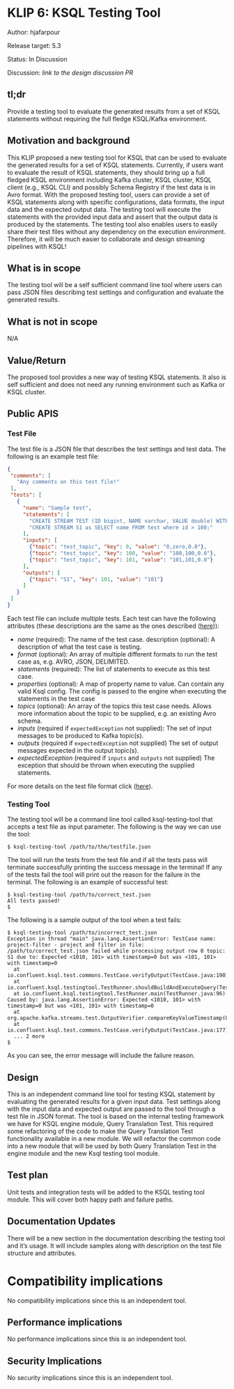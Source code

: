# KLIP 6: KSQL Testing Tool

Author: hjafarpour

Release target: 5.3

Status: In Discussion

Discussion: _link to the design discussion PR_

## tl;dr

Provide a testing tool to evaluate the generated results from a set of KSQL statements without requiring the full fledge KSQL/Kafka environment.


## Motivation and background

This KLIP proposed a new testing tool for KSQL that can be used to evaluate the generated results for a set of KSQL statements. Currently, if users want to evaluate the result of KSQL statements, they should bring up a full fledged KSQL environment including Kafka cluster, KSQL cluster, KSQL client (e.g., KSQL CLI) and possibly Schema Registry if the test data is in Avro format.
With the proposed testing tool, users can provide a set of KSQL statements along with specific configurations, data formats, the input data and the expected output data. The testing tool will execute the statements with the provided input data and assert that the output data is produced by the statements.
The testing tool also enables users to easily share their test files without any dependency on the execution environment. Therefore, it will be much easier to collaborate and design streaming pipelines with KSQL!


## What is in scope

The testing tool will be a self sufficient command line tool where users can pass JSON files describing test settings and configuration and evaluate the generated results.

## What is not in scope

N/A

## Value/Return

The proposed tool provides a new way of testing KSQL statements. It also is self sufficient and does not need any running environment such as Kafka or KSQL cluster.


## Public APIS

### Test File

The test file is a JSON file that describes the test settings and test data. The following is an example test file:

```JSON
{
 "comments": [
   "Any comments on this test file!"
 ],
 "tests": [
   {
     "name": "Sample test",
     "statements": [
       "CREATE STREAM TEST (ID bigint, NAME varchar, VALUE double) WITH (kafka_topic='test_topic', value_format='DELIMITED', key='ID');",
       "CREATE STREAM S1 as SELECT name FROM test where id > 100;"
     ],
     "inputs": [
       {"topic": "test_topic", "key": 0, "value": "0,zero,0.0"},
       {"topic": "test_topic", "key": 100, "value": "100,100,0.0"},
       {"topic": "test_topic", "key": 101, "value": "101,101,0.0"}
     ],
     "outputs": [
       {"topic": "S1", "key": 101, "value": "101"}
     ]
   }
 ]
}
```

Each test file can include multiple tests. Each test can have the following attributes (these descriptions are the same as the ones described ([here](https://github.com/confluentinc/ksql/blob/master/ksql-engine/src/test/resources/query-validation-tests/README.md))):

- _name_ (required): The name of the test case.
description (optional): A description of what the test case is testing.
- _format_ (optional): An array of multiple different formats to run the test case as, e.g. AVRO, JSON, DELIMITED.
- _statements_ (required): The list of statements to execute as this test case.
- _properties_ (optional): A map of property name to value. Can contain any valid Ksql config. The config is passed to the engine when executing the statements in the test case
- _topics_ (optional): An array of the topics this test case needs. Allows more information about the topic to be supplied, e.g. an existing Avro schema.
- _inputs_ (required if `expectedException` not supplied): The set of input messages to be produced to Kafka topic(s).
- _outputs_ (required if `expectedException` not supplied) The set of output messages expected in the output topic(s).
- _expectedException_ (required if `inputs` and `outputs` not supplied) The exception that should be thrown when executing the supplied statements.


For more details on the test file format click ([here](https://github.com/confluentinc/ksql/blob/master/ksql-engine/src/test/resources/query-validation-tests/README.md)).


### Testing Tool

The testing tool will be a command line tool called ksql-testing-tool that accepts a test file as input parameter. The following is the way we can use the tool:

```shell
$ ksql-testing-tool /path/to/the/testfile.json
```
The tool will run the tests from the test file and if all the tests pass will terminate successfully printing the success message in the terminal! If any of the tests fail the tool will print out the reason for the failure in the terminal. The following is an example of successful test:

```shell
$ ksql-testing-tool /path/to/correct_test.json
All tests passed!
$
```
The following is a sample output of the tool when a test fails:

```shell
$ ksql-testing-tool /path/to/incorrect_test.json
Exception in thread "main" java.lang.AssertionError: TestCase name: project-filter - project and filter in file: /path/to/correct_test.json failed while processing output row 0 topic: S1 due to: Expected <1010, 101> with timestamp=0 but was <101, 101> with timestamp=0
  at io.confluent.ksql.test.commons.TestCase.verifyOutput(TestCase.java:190)
  at io.confluent.ksql.testingtool.TestRunner.shouldBuildAndExecuteQuery(TestRunner.java:134)
  at io.confluent.ksql.testingtool.TestRunner.main(TestRunner.java:96)
Caused by: java.lang.AssertionError: Expected <1010, 101> with timestamp=0 but was <101, 101> with timestamp=0
  at org.apache.kafka.streams.test.OutputVerifier.compareKeyValueTimestamp(OutputVerifier.java:208)
  at io.confluent.ksql.test.commons.TestCase.verifyOutput(TestCase.java:177)
  ... 2 more
$
```

As you can see, the error message will include the failure reason.


## Design

This is an independent command line tool for testing KSQL statement by evaluating the generated results for a given input data. Test settings along with the input data and expected output are passed to the tool through a test file in JSON format.
The tool is based on the internal testing framework we have for KSQL engine module, Query Translation Test. This required some refactoring of the code to make the Query Translation Test functionality available in a new module. We will refactor the common code into a new module that will be used by both Query Translation Test in the engine module and the new Ksql testing tool module.


## Test plan

Unit tests and integration tests will be added to the KSQL testing tool module. This will cover both happy path and failure paths.

## Documentation Updates

There will be a new section in the documentation describing the testing tool and it’s usage. It will include samples along with description on the test file structure and attributes.

# Compatibility implications

No compatibility implications since this is an independent tool.


## Performance implications

No performance implications since this is an independent tool.

## Security Implications

No security implications since this is an independent tool.
